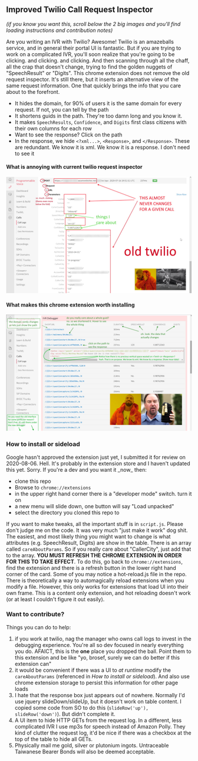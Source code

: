 <h2>Improved Twilio Call Request Inspector</h2>

_(if you know you want this, scroll below the 2 big images and you'll find loading instructions and contribution notes)_

Are you writing an IVR with Twilio? Awesome! Twilio is an amazeballs service, and in general their portal UI is fantastic. But if you are trying to work on a complicated IVR, you'll soon realize that you're going to be clicking. and clicking. and clicking. And then scanning through all the chaff, all the crap that doesn't change, trying to find the golden nuggets of "SpeechResult" or "Digits". This chrome extension does not remove the old request inspector. It's still there, but it inserts an alternative view of the same request information. One that quickly brings the info that you care about to the forefront. 

- It hides the domain, for 90% of users it is the same domain for every request. If not, you can tell by the path
- It shortens guids in the path. They're too damn long and you know it. 
- It makes `SpeechResults`, `Confidence`, and `Digits` first class citizens with their own columns for each row
- Want to see the response? Click on the path
- In the response, we hide `<?xml...>`, `<Response>`, and `</Response>`. These are redundant. We know it is xml. We know it is a response. I don't need to see it

<h4>What is annoying with current twilio request inspector</h4>

![what is annoying with current twilio request inspector](https://github.com/vongillern/twilio-call-request-inspector/blob/img-branch/images/bad%20twilio.jpg?raw=true)

<h4>What makes this chrome extension worth installing</h4>

![what makes this chrome extension worth installing](https://github.com/vongillern/twilio-call-request-inspector/blob/img-branch/images/good%20twilio%20extension.jpg?raw=true)

<h3>How to install or sideload</h3>
Google hasn't approved the extension just yet, I submitted it for review on 2020-08-06. Hell. It's probably in the extension store and I haven't updated this yet. Sorry. If you're a dev and you want it _now_ then: 

* clone this repo
* Browse to `chrome://extensions`
* in the upper right hand corner there is a "developer mode" switch. turn it on
* a new menu will slide down, one button will say "Load unpacked"
* select the directory you cloned this repo to

If you want to make tweaks, all the important stuff is in `script.js`. Please don't judge me on the code. It was very much "just make it work" dog shit. The easiest, and most likely thing you might want to change is what attributes (e.g. SpeechResult, Digits) are show in the table. There is an array called `careAboutParams`. So if you really care about "CallerCity", just add that to the array. **YOU MUST REFRESH THE CHROME EXTENSION IN ORDER FOR THIS TO TAKE EFFECT**. To do this, go back to `chrome://extensions`, find the extension and there is a refresh button in the lower right hand corner of the card. Some of you may notice a hot-reload.js file in the repo. There is theoretically a way to automagically reload extensions when you modify a file. However, this only works for extensions that load UI into their own frame. This is a content only extension, and hot reloading doesn't work (or at least I couldn't figure it out easily).

<h3>Want to contribute?</h3>

Things you can do to help:

1. if you work at twilio, nag the manager who owns call logs to invest in the debugging experience. You're all so dev focused in nearly everything you do. AFAICT, this is the **one** place you dropped the ball. Point them to this extension and be like "yo, brosef, surely we can do better if this extension can"
2. it would be convenient if there was a UI to _at runtime_ modify the `careAboutParams` (referenced in _How to install or sideload_). And also use chrome extension storage to persist this information for other page loads
3. I hate that the response box just appears out of nowhere. Normally I'd use jquery slideDown/slideUp, but it doesn't work on table content. I copied some code from SO to do this (`slideRow('up'), slideRow('down')`). But didn't complete it.
4. A UI item to hide HTTP GETs from the request log. In a different, less complicated IVR I use mp3s for speech instead of Amazon Polly. They kind of clutter the request log, it'd be nice if there was a checkbox at the top of the table to hide all GETs.
5. Physically mail me gold, silver or plutonium ingots. Untraceable Taiwanese Bearer Bonds will also be deemed acceptable.

